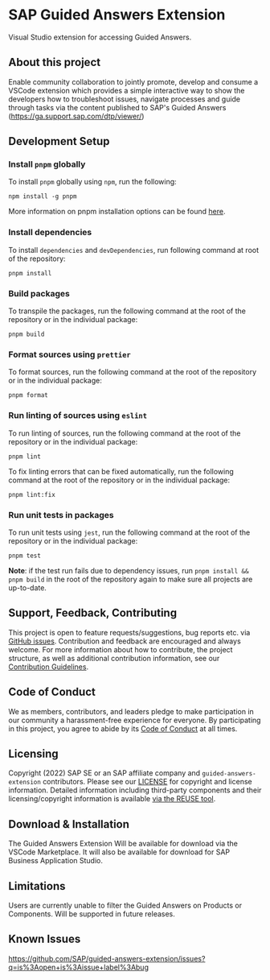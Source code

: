 # SAP Guided Answers Extension

Visual Studio extension for accessing Guided Answers.
## About this project

Enable community collaboration to jointly promote, develop and consume a VSCode extension which provides a simple interactive way to show the developers how to troubleshoot issues, navigate processes and guide through tasks via the content published to SAP's Guided Answers (https://ga.support.sap.com/dtp/viewer/)

## Development Setup

### Install `pnpm` globally

To install `pnpm` globally using `npm`, run the following:
```shell
npm install -g pnpm
```

More information on pnpm installation options can be found [here](https://pnpm.io/installation).
### Install dependencies
To install `dependencies` and `devDependencies`, run following command at root of the repository:

```shell
pnpm install
```
### Build packages

To transpile the packages, run the following command at the root of the repository or in the individual package:

```shell
pnpm build
```

### Format sources using `prettier`

To format sources, run the following command at the root of the repository or in the individual package:

```shell
pnpm format
```

### Run linting of sources using `eslint`

To run linting of sources, run the following command at the root of the repository or in the individual package:

```shell
pnpm lint
```

To fix linting errors that can be fixed automatically, run the following command at the root of the repository or in the individual package:

```shell
pnpm lint:fix
```

### Run unit tests in packages

To run unit tests using `jest`, run the following command at the root of the repository or in the individual package:

```shell
pnpm test
```
**Note**: if the test run fails due to dependency issues, run `pnpm install && pnpm build` in the root of the repository again to make sure all projects are up-to-date.

## Support, Feedback, Contributing

This project is open to feature requests/suggestions, bug reports etc. via [GitHub issues](https://github.com/SAP/guided-answers-extension/issues). Contribution and feedback are encouraged and always welcome. For more information about how to contribute, the project structure, as well as additional contribution information, see our [Contribution Guidelines](CONTRIBUTING.md).

## Code of Conduct

We as members, contributors, and leaders pledge to make participation in our community a harassment-free experience for everyone. By participating in this project, you agree to abide by its [Code of Conduct](CODE_OF_CONDUCT.md) at all times.

## Licensing

Copyright (2022) SAP SE or an SAP affiliate company and `guided-answers-extension` contributors. Please see our [LICENSE](LICENSE) for copyright and license information. Detailed information including third-party components and their licensing/copyright information is available [via the REUSE tool](https://api.reuse.software/info/github.com/SAP/guided-answers-extension).


## Download & Installation

The Guided Answers Extension Will be available for download via the VSCode Marketplace. It will also be available for download for SAP Business Application Studio.


## Limitations

Users are currently unable to filter the Guided Answers on Products or Components. Will be supported in future releases.

## Known Issues

https://github.com/SAP/guided-answers-extension/issues?q=is%3Aopen+is%3Aissue+label%3Abug
